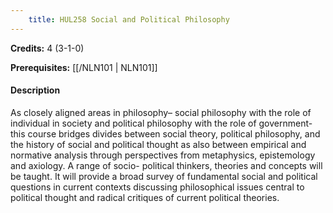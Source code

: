 ```yaml
---
    title: HUL258 Social and Political Philosophy
---
```

**Credits:** 4 (3-1-0)



**Prerequisites:** [[/NLN101 | NLN101]]

#### Description 
As closely aligned areas in philosophy– social philosophy with the role of individual in society and political philosophy with the role of government- this course bridges divides between social theory, political philosophy, and the history of social and political thought as also between empirical and normative analysis through perspectives from metaphysics, epistemology and axiology. A range of socio- political thinkers, theories and concepts will be taught. It will provide a broad survey of fundamental social and political questions in current contexts discussing philosophical issues central to political thought and radical critiques of current political theories.